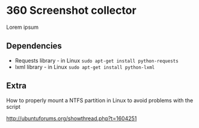 # 360 Screenshot collector

Lorem ipsum

## Dependencies

- Requests library - in Linux `sudo apt-get install python-requests`
- lxml library - in Linux `sudo apt-get install python-lxml`

## Extra

How to properly mount a NTFS partition in Linux to avoid problems with the script

http://ubuntuforums.org/showthread.php?t=1604251